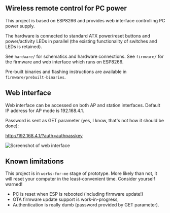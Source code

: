 Wireless remote control for PC power
-----------------------------------------

This project is based on ESP8266 and provides web interface controlling PC
power supply.

The hardware is connected to standard ATX power/reset buttons and
power/activity LEDs in parallel (the existing functionality of switches and
LEDs is retained).

See `hardware/` for schematics and hardware connections.
See `firmware/` for the firmware and web interface which runs on ESP8266.

Pre-built binaries and flashing instructions are available in
`firmware/prebuilt-binaries`.

Web interface
-----------------

Web interface can be accessed on both AP and station interfaces. Default IP
address for AP mode is 192.168.4.1.

Password is sent as GET parameter (yes, I know, that's not how it should be
done):

http://192.168.4.1/?auth=authpasskey

![Screenshot of web interface](img/screenshot-1.png?raw=true "Screenshot of web
interface")

Known limitations
-------------------------

This project is in `works-for-me` stage of prototype. More likely than not, it
will reset your computer in the least-convenient time. Consider yourself
warned!

* PC is reset when ESP is rebooted (including firmware update!)
* OTA firmware update support is work-in-progress,
* Authentication is really dumb (password provided by GET parameter).


